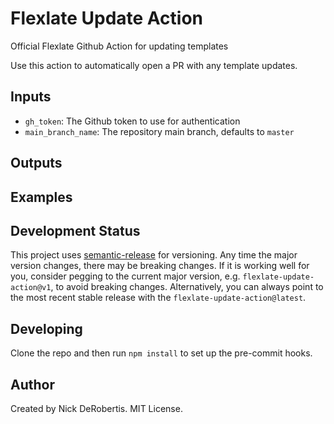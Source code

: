 # Flexlate Update Action

Official Flexlate Github Action for updating templates

Use this action to automatically open a PR with any template updates.

## Inputs

- `gh_token`: The Github token to use for authentication
- `main_branch_name`: The repository main branch, defaults to `master`

## Outputs

## Examples

## Development Status

This project uses [semantic-release](https://github.com/semantic-release/semantic-release) for versioning.
Any time the major version changes, there may be breaking changes. If it is working well for you, consider
pegging to the current major version, e.g. `flexlate-update-action@v1`, to avoid breaking changes. Alternatively,
you can always point to the most recent stable release with the `flexlate-update-action@latest`.

## Developing

Clone the repo and then run `npm install` to set up the pre-commit hooks.

## Author

Created by Nick DeRobertis. MIT License.
